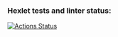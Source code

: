 ### Hexlet tests and linter status:
[![Actions Status](https://github.com/Ilyaexsite/frontend-project-46/actions/workflows/hexlet-check.yml/badge.svg)](https://github.com/Ilyaexsite/frontend-project-46/actions)